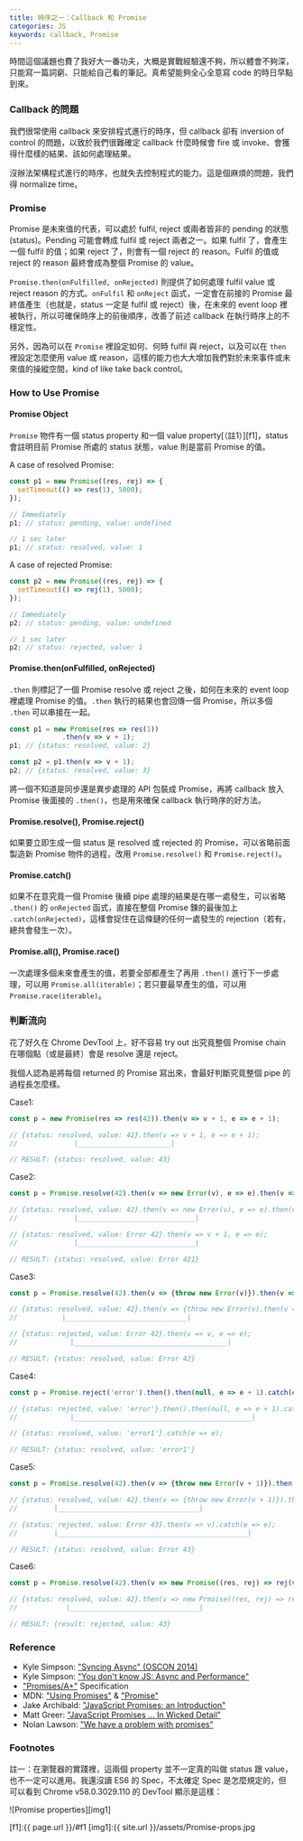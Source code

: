 ```yaml
---
title: 時序之一：Callback 和 Promise
categories: JS
keywords: callback, Promise
---
```

時間這個議題也費了我好大一番功夫，大概是實戰經驗還不夠，所以體會不夠深，只能寫一篇詞窮、只能給自己看的筆記。真希望能夠全心全意寫
code 的時日早點到來。

### Callback 的問題

我們很常使用 callback 來安排程式進行的時序，但 callback 卻有 inversion of
control 的問題，以致於我們很難確定 callback 什麼時候會 fire 或 invoke、會獲得什麼樣的結果、該如何處理結果。

沒辦法架構程式進行的時序，也就失去控制程式的能力。這是個麻煩的問題，我們得
normalize time。

### Promise

Promise 是未來值的代表，可以處於 fulfil, reject 或兩者皆非的 pending 的狀態 (status)。Pending 可能會轉成 fulfil 或 reject 兩者之一。如果 fulfil
了，會產生一個 fulfil 的值；如果 reject 了，則會有一個 reject 的
reason。Fulfil 的值或 reject 的 reason 最終會成為整個 Promise 的 value。

`Promise.then(onFulfilled, onRejected)` 則提供了如何處理 fulfil value 或 reject
reason 的方式。`onFulfil` 和 `onReject` 函式，一定會在前接的 Promise 最終值產生（也就是，status 一定是 fulfil 或 reject）後，在未來的 event loop 裡被執行，所以可確保時序上的前後順序，改善了前述 callback 在執行時序上的不穩定性。

另外，因為可以在 `Promise` 裡設定如何、何時 fulfil 與 reject，以及可以在 `then` 裡設定怎麼使用 value 或 reason，這樣的能力也大大增加我們對於未來事件或未來值的操縱空間，kind of like take back control。

### How to Use Promise

#### Promise Object

`Promise` 物件有一個 status property 和一個 value property[（註1）][f1]，status 會註明目前
Promise 所處的 status 狀態，value 則是當前 Promise 的值。

A case of resolved Promise:

```js
const p1 = new Promise((res, rej) => {
  setTimeout(() => res(1), 5000);
});

// Immediately
p1; // status: pending, value: undefined 

// 1 sec later
p1; // status: resolved, value: 1
```

A case of rejected Promise:

```js
const p2 = new Promise((res, rej) => {
  setTimeout(() => rej(1), 5000);
});

// Immediately
p2; // status: pending, value: undefined 

// 1 sec later
p2; // status: rejected, value: 1
```

#### Promise.then(onFulfilled, onRejected)

`.then` 則標記了一個 Promise resolve 或 reject 之後，如何在未來的 event loop 裡處理 Promise 的值。`.then` 執行的結果也會回傳一個 Promise，所以多個 `.then` 可以串接在一起。

```js
const p1 = new Promise(res => res(1))
             .then(v => v + 1);
p1; // {status: resolved, value: 2}

const p2 = p1.then(v => v + 1);
p2; // {status: resolved, value: 3}
```

將一個不知道是同步還是異步處理的 API 包裝成 Promise，再將 callback 放入 Promise 後面接的 `.then()`，也是用來確保 callback 執行時序的好方法。

#### Promise.resolve(), Promise.reject()

如果要立即生成一個 status 是 resolved 或 rejected 的
Promise，可以省略前面製造新 Promise 物件的過程，改用 `Promise.resolve()` 和
`Promise.reject()`。

#### Promise.catch()

如果不在意究竟一個 Promise 後續 pipe 處理的結果是在哪一處發生，可以省略 `.then()` 的 `onRejected` 函式，直接在整個 Promise 鍊的最後加上 
`.catch(onRejected)`，這樣會捉住在這條鏈的任何一處發生的
rejection（若有，總共會發生一次）。

#### Promise.all(), Promise.race()

一次處理多個未來會產生的值，若要全部都產生了再用 `.then()`
進行下一步處理，可以用 `Promise.all(iterable)`；若只要最早產生的值，可以用
`Promise.race(iterable)`。

### 判斷流向

花了好久在 Chrome DevTool 上，好不容易 try out 出究竟整個 Promise chain
在哪個點（或是最終）會是 resolve 還是 reject。

我個人認為是將每個 returned 的 Promise 寫出來，會最好判斷究竟整個 pipe
的過程長怎麼樣。

Case1:

```js
const p = new Promise(res => res(42)).then(v => v + 1, e => e + 1);

// {status: resolved, value: 42}.then(v => v + 1, e => e + 1);
//              |_______________________|

// RESULT: {status: resolved, value: 43}
```

Case2:

```js
const p = Promise.resolve(42).then(v => new Error(v), e => e).then(v => v + 1, e => e);

// {status: resolved, value: 42}.then(v => new Error(v), e => e).then(v => v + 1, e => e);
//              |_____________________________|

// {status: resolved, value: Error 42}.then(v => v + 1, e => e);
//              |_____________________________|

// RESULT: {status: resolved, value: Error 421}  
```

Case3:

```js
const p = Promise.resolve(42).then(v => {throw new Error(v)}).then(v => v, e => e);

// {status: resolved, value: 42}.then(v => {throw new Error(v).then(v => v, e => e)});
//           |______________________________|

// {status: rejected, value: Error 42}.then(v => v, e => e);
//             |______________________________________|

// RESULT: {status: resolved, value: Error 42}
```

Case4:

```js
const p = Promise.reject('error').then().then(null, e => e + 1).catch(e => e);

// {status: rejected, value: 'error'}.then().then(null, e => e + 1).catch(e => e);
//             |____________________________________________|

// {status: resolved, value: 'error1'}.catch(e => e);

// RESULT: {status: resolved, value: 'error1'}
```

Case5:

```js
const p = Promise.resolve(42).then(v => {throw new Error(v + 1)}).then(v => v).catch(e => e);

// {status: resolved, value: 42}.then(v => {throw new Error(v + 1)}).then(v => v).catch(e => e);
//         |___________________________________|

// {status: rejected, value: Error 43}.then(v => v).catch(e => e);
//         |_______________________________________________|

// RESULT: {status: resolved, value: Error 43}
```

Case6:

```js
const p = Promise.resolve(42).then(v => new Promise((res, rej) => rej(v + 1))).then(v => v);

// {status: resolved, value: 42}.then(v => new Prmoise((res, rej) => rej(v + 1))).then(v => v);
//            |________________________________|

// RESULT: {result: rejected, value: 43}
```

### Reference

* Kyle Simpson: ["Syncing Async" (OSCON 2014)][1]
* Kyle Simpson: ["You don't know JS: Async and Performance"][5]
* ["Promises/A+"][2] Specification
* MDN: ["Using Promises"][3] & ["Promise"][4]
* Jake Archibald: ["JavaScript Promises: an Introduction"][6]
* Matt Greer: ["JavaScript Promises ... In Wicked Detail"][7]
* Nolan Lawson: ["We have a problem with promises"][8]

### Footnotes

<p id="f1">註一：在瀏覽器的實踐裡，這兩個 property 並不一定真的叫做 status
  跟 value，也不一定可以進用。我還沒讀 ES6 的 Spec，不太確定 Spec
是怎麼規定的，但可以看到 Chrome v58.0.3029.110 的 DevTool 顯示是這樣：</p>

![Promise properties][img1]

[1]:https://www.youtube.com/watch?v=wupXZp5khng
[2]:https://Promisesaplus.com/
[3]:https://developer.mozilla.org/en-US/docs/Web/JavaScript/Guide/Using_Promises
[4]:https://developer.mozilla.org/en/docs/Web/JavaScript/Reference/Global_Objects/Promise
[5]:https://github.com/getify/You-Dont-Know-JS/tree/master/async%20%26%20performance
[6]:https://developers.google.com/web/fundamentals/getting-started/primers/promises
[7]:http://www.mattgreer.org/articles/promises-in-wicked-detail/#further-reading
[8]:https://pouchdb.com/2015/05/18/we-have-a-problem-with-promises.html

[f1]:{{ page.url }}/#f1
[img1]:{{ site.url }}/assets/Promise-props.jpg
